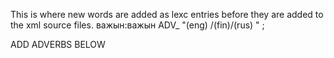 This is where new words are added as lexc entries before they are 
added to the xml source files.
важын:важын ADV_ "(eng) /(fin)/(rus) " ;


ADD ADVERBS BELOW
